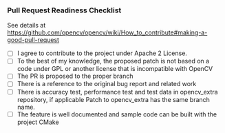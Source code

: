 ### Pull Request Readiness Checklist

See details at https://github.com/opencv/opencv/wiki/How_to_contribute#making-a-good-pull-request

- [ ] I agree to contribute to the project under Apache 2 License.
- [ ] To the best of my knowledge, the proposed patch is not based on a code under GPL or another license that is incompatible with OpenCV
- [ ] The PR is proposed to the proper branch
- [ ] There is a reference to the original bug report and related work
- [ ] There is accuracy test, performance test and test data in opencv_extra repository, if applicable
      Patch to opencv_extra has the same branch name.
- [ ] The feature is well documented and sample code can be built with the project CMake
